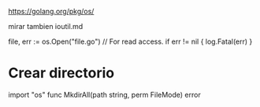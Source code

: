 https://golang.org/pkg/os/

mirar tambien ioutil.md

file, err := os.Open("file.go") // For read access.
if err != nil {
	log.Fatal(err)
}


# Crear directorio
import "os"
func MkdirAll(path string, perm FileMode) error


